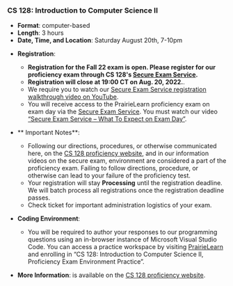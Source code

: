 <!---
Feel free to change this link if there is something more appropriate.
Do not change the anchor name.
-->

### <a name="CS128" class="anchor"></a>CS 128: Introduction to Computer Science II
* **Format**: computer-based
* **Length**: 3 hours
* **Date, Time, and Location**:   Saturday August 20th, 7-10pm

<!--- -->
* **Registration**: 
  * **Registration for the Fall 22 exam is open. Please register for our proficiency exam through CS 128's <a href="https://secure-exam.cs128.org/">Secure Exam Service</a>.** 
  *  **Registration will close at 19:00 CT on Aug. 20, 2022.**.
  * We require you to watch our <a href="https://www.youtube.com/watch?v=Xb4ZUE_0vec">Secure Exam Service registration walkthrough video on YouTube</a>.  
  * You will receive access to the PrairieLearn proficiency exam on exam day via the <a href="https://secure-exam.cs128.org/">Secure Exam Service</a>.  You must watch our video <a href="https://www.youtube.com/watch?v=qtVbHg3k5Ks">“Secure Exam Service – What To Expect on Exam Day”</a>.

* ** Important Notes**:
  * Following our directions, procedures, or otherwise communicated here, on the [CS 128 proficiency website](https://proficiency.cs128.org/), and in our information videos on the secure exam, environment are considered a part of the proficiency exam.  Failing to follow directions, procedure, or otherwise can lead to your failure of the proficiency test.
  * Your registration will stay <strong>Processing</strong> until the registration deadline. We will batch process all registrations once the registration deadline passes.
  * Check ticket for important administration logistics of your exam.


* **Coding Environment**:
  * You will be required to author your responses to our programming questions using an in-browser instance of Microsoft Visual Studio Code.  You can access a practice workspace by visiting <a href="https://www.prairielearn.org/pl/enroll">PrairieLearn</a> and enrolling in “CS 128: Introduction to Computer Science II, Proficiency Exam Environment Practice”.

* **More Information**: is available on the [CS 128 proficiency website](https://proficiency.cs128.org/).

<!--

* **Format**: computer-based
<!---
* **Length**: 3 hours
<!---
* **Location**: Online, proctored via Zoom during the scheduled time windows
<!---
* **Date and Time**:
  * 7-10pm Tuesday August 17th
  * 8-11am Thursday August 19th
<!---
* **Zoom Links**:
  * [8 AM](https://illinois.zoom.us/j/83434657601?pwd=NzI2aWMybThlSWp2UW5YRm9iZlNQUT09)
  * [1 PM](https://illinois.zoom.us/j/83434657601?pwd=NzI2aWMybThlSWp2UW5YRm9iZlNQUT09)
<!---
* **More Information**: is available on the [CS 125 website](https://cs125.cs.illinois.edu/info/proficiency/).

-->
